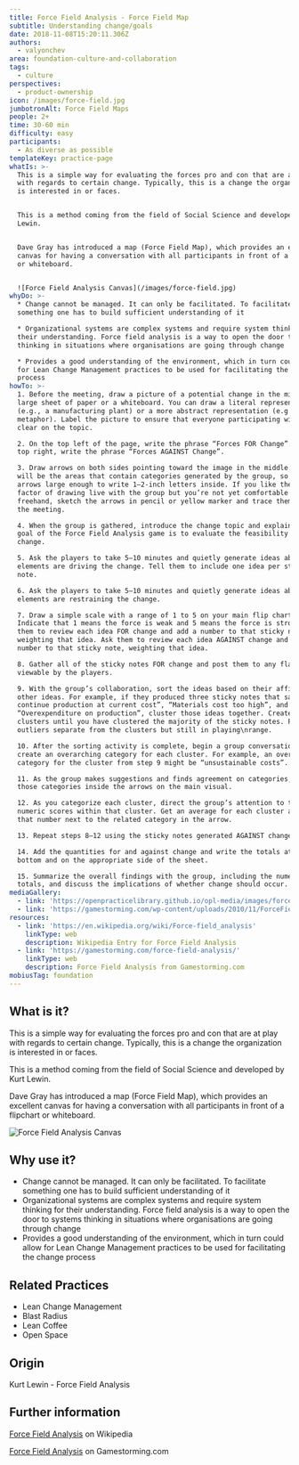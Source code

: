 ```yaml
---
title: Force Field Analysis - Force Field Map
subtitle: Understanding change/goals
date: 2018-11-08T15:20:11.306Z
authors:
  - valyonchev
area: foundation-culture-and-collaboration
tags:
  - culture
perspectives:
  - product-ownership
icon: /images/force-field.jpg
jumbotronAlt: Force Field Maps
people: 2+
time: 30-60 min
difficulty: easy
participants:
  - As diverse as possible
templateKey: practice-page
whatIs: >-
  This is a simple way for evaluating the forces pro and con that are at play
  with regards to certain change. Typically, this is a change the organization
  is interested in or faces.


  This is a method coming from the field of Social Science and developed by Kurt
  Lewin.


  Dave Gray has introduced a map (Force Field Map), which provides an excellent
  canvas for having a conversation with all participants in front of a flipchart
  or whiteboard.


  ![Force Field Analysis Canvas](/images/force-field.jpg)
whyDo: >-
  * Change cannot be managed. It can only be facilitated. To facilitate
  something one has to build sufficient understanding of it

  * Organizational systems are complex systems and require system thinking for
  their understanding. Force field analysis is a way to open the door to systems
  thinking in situations where organisations are going through change

  * Provides a good understanding of the environment, which in turn could allow
  for Lean Change Management practices to be used for facilitating the change
  process
howTo: >-
  1. Before the meeting, draw a picture of a potential change in the middle of a
  large sheet of paper or a whiteboard. You can draw a literal representation
  (e.g., a manufacturing plant) or a more abstract representation (e.g., a
  metaphor). Label the picture to ensure that everyone participating will be
  clear on the topic.

  2. On the top left of the page, write the phrase “Forces FOR Change”. On the
  top right, write the phrase “Forces AGAINST Change”.

  3. Draw arrows on both sides pointing toward the image in the middle. These
  will be the areas that contain categories generated by the group, so make the
  arrows large enough to write 1–2-inch letters inside. If you like the “wow”
  factor of drawing live with the group but you’re not yet comfortable with
  freehand, sketch the arrows in pencil or yellow marker and trace them during
  the meeting.

  4. When the group is gathered, introduce the change topic and explain that the
  goal of the Force Field Analysis game is to evaluate the feasibility of that
  change.

  5. Ask the players to take 5–10 minutes and quietly generate ideas about what
  elements are driving the change. Tell them to include one idea per sticky
  note.

  6. Ask the players to take 5–10 minutes and quietly generate ideas about what
  elements are restraining the change.

  7. Draw a simple scale with a range of 1 to 5 on your main flip chart.
  Indicate that 1 means the force is weak and 5 means the force is strong. Ask
  them to review each idea FOR change and add a number to that sticky note,
  weighting that idea. Ask them to review each idea AGAINST change and add a
  number to that sticky note, weighting that idea.

  8. Gather all of the sticky notes FOR change and post them to any flat surface
  viewable by the players.

  9. With the group’s collaboration, sort the ideas based on their affinity to
  other ideas. For example, if they produced three sticky notes that say “Can’t
  continue production at current cost”, “Materials cost too high”, and
  “Overexpenditure on production”, cluster those ideas together. Create multiple
  clusters until you have clustered the majority of the sticky notes. Place
  outliers separate from the clusters but still in playing\nrange.

  10. After the sorting activity is complete, begin a group conversation to
  create an overarching category for each cluster. For example, an overarching
  category for the cluster from step 9 might be “unsustainable costs”.

  11. As the group makes suggestions and finds agreement on categories, write
  those categories inside the arrows on the main visual.

  12. As you categorize each cluster, direct the group’s attention to the
  numeric scores within that cluster. Get an average for each cluster and write
  that number next to the related category in the arrow.

  13. Repeat steps 8–12 using the sticky notes generated AGAINST change.

  14. Add the quantities for and against change and write the totals at the
  bottom and on the appropriate side of the sheet.

  15. Summarize the overall findings with the group, including the numeric
  totals, and discuss the implications of whether change should occur.
mediaGallery:
  - link: 'https://openpracticelibrary.github.io/opl-media/images/force-field.jpg'
  - link: 'https://gamestorming.com/wp-content/uploads/2010/11/ForceField-300x237.png'
resources:
  - link: 'https://en.wikipedia.org/wiki/Force-field_analysis'
    linkType: web
    description: Wikipedia Entry for Force Field Analysis
  - link: 'https://gamestorming.com/force-field-analysis/'
    linkType: web
    description: Force Field Analysis from Gamestorming.com
mobiusTag: foundation
---
```

## What is it?

This is a simple way for evaluating the forces pro and con that are at play with regards to certain change. Typically, this is a change the organization is interested in or faces.

This is a method coming from the field of Social Science and developed by Kurt Lewin.

Dave Gray has introduced a map (Force Field Map), which provides an excellent canvas for having a conversation with all participants in front of a flipchart or whiteboard.

![Force Field Analysis Canvas](/images/force-field.jpg)

## Why use it?

* Change cannot be managed. It can only be facilitated. To facilitate something one has to build sufficient understanding of it
* Organizational systems are complex systems and require system thinking for their understanding. Force field analysis is a way to open the door to systems thinking in situations where organisations are going through change
* Provides a good understanding of the environment, which in turn could allow for Lean Change Management practices to be used for facilitating the change process

## Related Practices

* Lean Change Management
* Blast Radius
* Lean Coffee
* Open Space

## Origin

Kurt Lewin - Force Field Analysis

## Further information

[Force Field Analysis](https://en.wikipedia.org/wiki/Force-field_analysis) on Wikipedia

[Force Field Analysis](https://gamestorming.com/force-field-analysis/) on Gamestorming.com

##

